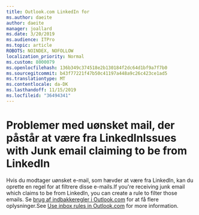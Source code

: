 ```yaml
---
title: Outlook.com LinkedIn for
ms.author: daeite
author: daeite
manager: joallard
ms.date: 3/20/2019
ms.audience: ITPro
ms.topic: article
ROBOTS: NOINDEX, NOFOLLOW
localization_priority: Normal
ms.custom: 8000079
ms.openlocfilehash: 136b349c374518e2b130184f2dc64d1bf9a7f7b0
ms.sourcegitcommit: b43f77221f47b50c41197a448a9c26c423ce1ad5
ms.translationtype: MT
ms.contentlocale: da-DK
ms.lasthandoff: 11/15/2019
ms.locfileid: "36494341"
---
```

# <a name="issues-with-junk-email-claiming-to-be-from-linkedin"></a><span data-ttu-id="ff7a2-102">Problemer med uønsket mail, der påstår at være fra LinkedIn</span><span class="sxs-lookup"><span data-stu-id="ff7a2-102">Issues with Junk email claiming to be from LinkedIn</span></span>

<span data-ttu-id="ff7a2-103">Hvis du modtager uønsket e-mail, som hævder at være fra LinkedIn, kan du oprette en regel for at filtrere disse e-mails.</span><span class="sxs-lookup"><span data-stu-id="ff7a2-103">If you're receiving junk email which claims to be from LinkedIn, you can create a rule to filter those emails.</span></span>
<span data-ttu-id="ff7a2-104">Se [brug af indbakkeregler i Outlook.com](https://aka.ms/OutlookComInboxRules) for at få flere oplysninger.</span><span class="sxs-lookup"><span data-stu-id="ff7a2-104">See [Use inbox rules in Outlook.com](https://aka.ms/OutlookComInboxRules) for more information.</span></span>


